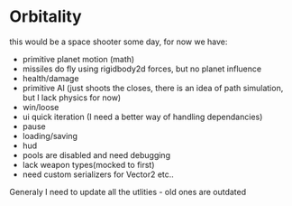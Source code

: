 # Orbitality
this would be a space shooter some day, for now we have:
- primitive planet motion (math)
- missiles do fly using rigidbody2d forces, but no planet influence
- health/damage
- primitive AI (just shoots the closes, there is an idea of path simulation, but I lack physics for now)
- win/loose
- ui quick iteration (I need a better way of handling dependancies)
- pause
- loading/saving
- hud
- pools are disabled and need debugging
- lack weapon types(mocked to first)
- need custom serializers for Vector2 etc..

Generaly I need to update all the utlities - old ones are outdated